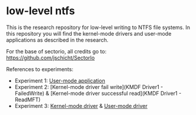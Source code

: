 # low-level ntfs
This is the research repository for low-level writing to NTFS file systems. In this repository you will find the kernel-mode drivers and user-mode applications as described in the research.

For the base of sectorio, all credits go to: https://github.com/jschicht/SectorIo

References to experiments:

- Experiment 1: [User-mode application](BootSector-SucceedWrite)
- Experiment 2: [Kernel-mode driver fail write](KMDF Driver1 - FailedWrite) & [Kernel-mode driver successful read](KMDF Driver1 - ReadMFT)
- Experiment 3: [Kernel-mode driver](sectorio/) & [User-mode driver](user-mode-sectorio/)
